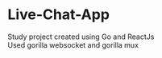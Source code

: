 # Live-Chat-App

Study project created using Go and ReactJs                                                                                                                                                                                
Used gorilla websocket and gorilla mux
